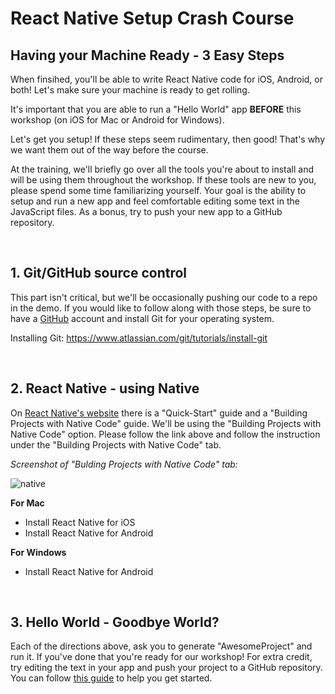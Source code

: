 # React Native Setup Crash Course

## Having your Machine Ready - 3 Easy Steps

When finsihed, you'll be able to write React Native code for iOS, Android, or both! Let's make sure your machine is ready to get rolling.

It's important that you are able to run a "Hello World" app **BEFORE** this workshop (on iOS for Mac or Android for Windows).

Let's get you setup! If these steps seem rudimentary, then good! That's why we want them out of the way before the course. 

At the training, we'll briefly go over all the tools you're about to install and will be using them throughout the workshop. If these tools are new to you, please spend some time familiarizing yourself. Your goal is the ability to setup and run a new app and feel comfortable editing some text in the JavaScript files. As a bonus, try to push your new app to a GitHub repository.

<br>

## 1. Git/GitHub source control

This part isn't critical, but we'll be occasionally pushing our code to a repo in the demo. If you would like to follow along with those steps, be sure to have a [GitHub](https://github.com/) account and install Git for your operating system.

Installing Git: https://www.atlassian.com/git/tutorials/install-git

<br>

## 2. React Native - using Native

On [React Native's website](https://facebook.github.io/react-native/docs/getting-started.html) there is a "Quick-Start" guide and a "Building Projects with Native Code" guide. We'll be using the "Building Projects with Native Code" option. Please follow the link above and follow the instruction under the "Building Projects with Native Code" tab.

_Screenshot of "Bulding Projects with Native Code" tab:_

![native](https://i.imgur.com/D8igZYp.png)

**For Mac**

* Install React Native for iOS
* Install React Native for Android

**For Windows**

* Install React Native for Android

<br>

## 3. Hello World - Goodbye World?

Each of the directions above, ask you to generate "AwesomeProject" and run it. If you've done that you're ready for our workshop! For extra credit, try editing the text in your app and push your project to a GitHub repository. You can follow [this guide](https://help.github.com/articles/adding-an-existing-project-to-github-using-the-command-line/) to help you get started.